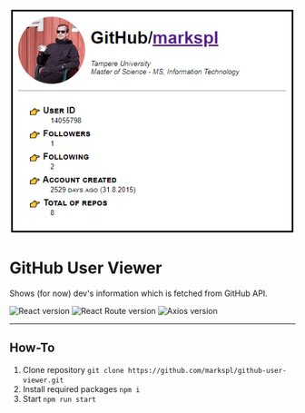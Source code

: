 ![Screenshot](img/screenshot.png)

# GitHub User Viewer

Shows (for now) dev's information which is fetched from GitHub API.

![React version](https://img.shields.io/github/package-json/dependency-version/markspl/github-user-viewer/react?style=for-the-badge&logo=appveyor) ![React Route version](https://img.shields.io/github/package-json/dependency-version/markspl/github-user-viewer/react-router-dom?style=for-the-badge&logo=appveyor) ![Axios version](https://img.shields.io/github/package-json/dependency-version/markspl/github-user-viewer/axios?style=for-the-badge&logo=appveyor)

- - -

## How-To

1. Clone repository `git clone https://github.com/markspl/github-user-viewer.git`
2. Install required packages `npm i`
3. Start `npm run start`
